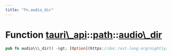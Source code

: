 ```yaml
---
title: "fn.audio_dir"
---
```


Function [tauri\\\_api](/api/rust/tauri\_api/../index.html)::[path](/api/rust/tauri\_api/index.html)::[audio\\\_dir](/api/rust/tauri\_api/)
===========================================================================================================================================

```rust
pub fn audio\\\_dir() -&gt; [Option](https://doc.rust-lang.org/nightly/core/option/enum.Option.html "enum core::option::Option")&lt;[PathBuf](https://doc.rust-lang.org/nightly/std/path/struct.PathBuf.html "struct std::path::PathBuf")\&gt;
```
      